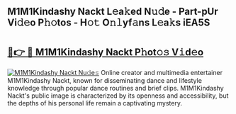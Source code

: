 ## M1M1Kindashy Nackt L𝚎a𝚔ed N𝚞𝚍e - Part-pUr Vi𝚍𝚎o P𝚑𝚘tos - H𝚘𝚝 O𝚗𝚕yf𝚊ns L𝚎a𝚔s iEA5S

# <h2><a href="http://kf324n8.oniu.top/?m=M1M1Kindashy+Nackt">🔗👉 🔴 M1M1Kindashy Nackt P𝚑ot𝚘𝚜 V𝚒d𝚎o</a></h2>

[![M1M1Kindashy Nackt Nu𝚍e𝚜](https://i.imgur.com/0qMVB7G.gif)](http://kf324n8.oniu.top/?m=M1M1Kindashy+Nackt)
Online creator and multimedia entertainer M1M1Kindashy Nackt, known for disseminating dance and lifestyle knowledge through popular dance routines and brief clips. M1M1Kindashy Nackt's public image is characterized by its openness and accessibility, but the depths of his personal life remain a captivating mystery.  
